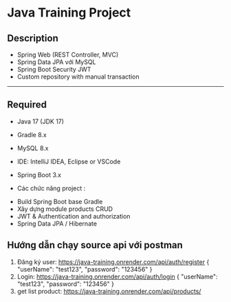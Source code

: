 # Java Training Project

## Description


- Spring Web (REST Controller, MVC)
- Spring Data JPA với MySQL
- Spring Boot Security JWT
- Custom repository with manual transaction

---

## Required

- Java 17 (JDK 17)
- Gradle 8.x
- MySQL 8.x
- IDE: IntelliJ IDEA, Eclipse or VSCode
- Spring Boot 3.x


- Các chức năng project :
+ Build Spring Boot base Gradle 
+ Xây dựng module products CRUD
+ JWT & Authentication and authorization 
+ Spring Data JPA / Hibernate

## Hướng dẫn chạy source api với postman
1. Đăng ký user:
https://java-training.onrender.com/api/auth/register
{
 "userName": "test123",
 "password": "123456"
 }
2. Login:
https://java-training.onrender.com/api/auth/login
{
"userName": "test123",
"password": "123456"
}
3. get list product:
https://java-training.onrender.com/api/products/

